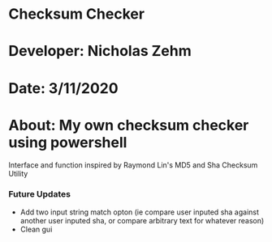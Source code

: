 # Checksum Checker
# Developer: Nicholas Zehm
# Date: 3/11/2020
# About: My own checksum checker using powershell
Interface and function inspired by Raymond Lin's MD5 and Sha Checksum Utility

### Future Updates ###
* Add two input string match opton (ie compare user inputed sha against another user inputed sha, or compare arbitrary text for whatever reason)
* Clean gui
